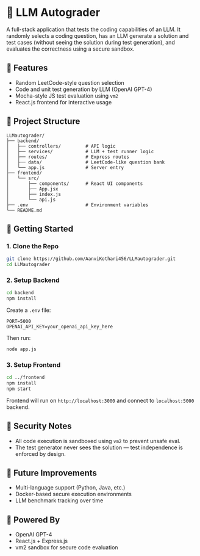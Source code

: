 # 🤖 LLM Autograder
A full-stack application that tests the coding capabilities of an LLM. It randomly selects a coding question, has an LLM generate a solution and test cases (without seeing the solution during test generation), and evaluates the correctness using a secure sandbox.

## 🧩 Features
- Random LeetCode-style question selection
- Code and unit test generation by LLM (OpenAI GPT-4)
- Mocha-style JS test evaluation using `vm2`
- React.js frontend for interactive usage

## 📁 Project Structure
```
LLMautograder/
├── backend/
│   ├── controllers/         # API logic
│   ├── services/            # LLM + test runner logic
│   ├── routes/              # Express routes
│   ├── data/                # LeetCode-like question bank
│   └── app.js               # Server entry
├── frontend/
│   └── src/
│       ├── components/      # React UI components
│       ├── App.jsx
│       ├── index.js
│       └── api.js
├── .env                     # Environment variables
└── README.md
```

## 🚀 Getting Started
### 1. Clone the Repo
```bash
git clone https://github.com/AanviKothari456/LLMautograder.git
cd LLMautograder
```

### 2. Setup Backend
```bash
cd backend
npm install
```
Create a `.env` file:
```
PORT=5000
OPENAI_API_KEY=your_openai_api_key_here
```
Then run:
```bash
node app.js
```

### 3. Setup Frontend
```bash
cd ../frontend
npm install
npm start
```

Frontend will run on `http://localhost:3000` and connect to `localhost:5000` backend.

## 🔐 Security Notes
- All code execution is sandboxed using `vm2` to prevent unsafe eval.
- The test generator never sees the solution — test independence is enforced by design.

## 📌 Future Improvements
- Multi-language support (Python, Java, etc.)
- Docker-based secure execution environments
- LLM benchmark tracking over time

## 🧠 Powered By
- OpenAI GPT-4
- React.js + Express.js
- vm2 sandbox for secure code evaluation
